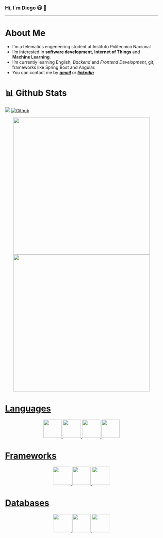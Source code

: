 ### Hi, I´m Diego :smiley: :wave:

<hr>

# About Me

* I'm a telematics engeneering student at Instituto Politecnico Nacional
* I’m interested in **software development**, **Internet of Things** and **Machine Learning**.
* I’m currently learning English, *Backend* and *Frontend Development*, git, frameworks like Spring Boot and Angular. 
* You can contact me by _**[gmail](mailto:dfloresc99@gmail.com)**_ or _**[linkedin](www.linkedin.com/in/dfloresc1602)**_

# 📊 Github Stats

![](https://komarev.com/ghpvc/?username=dfloresc16&style=plastic)
[![Github](https://img.shields.io/github/followers/dfloresc16?label=Follow&style=social)](https://github.com/dfloresc16)

<p align="center">
  <a href="https://github.com/dfloresc16"><img width="450" src="https://github-readme-stats.vercel.app/api?username=dfloresc16&show_icons=true&theme=radical">
  <a href="https://github.com/dfloresc16"><img width="450" src="https://github-readme-stats.vercel.app/api/top-langs/?username=dfloresc16&hide=html,scss,css,shell&langs_count=10&layout=compact&theme=radical">
</p>
    
# Languages
<p align="center">
    <img src="https://cdn.jsdelivr.net/gh/devicons/devicon/icons/python/python-original-wordmark.svg" height="60" /> <img                                src="https://cdn.jsdelivr.net/gh/devicons/devicon/icons/java/java-original-wordmark.svg" height="60"/> <img src="https://cdn.jsdelivr.net/gh/devicons/devicon/icons/typescript/typescript-original.svg" height="60" /> <img src="https://cdn.jsdelivr.net/gh/devicons/devicon/icons/cplusplus/cplusplus-original.svg" height="60" /> 
</p>
    
# Frameworks
<p align="center">
    <img src="https://cdn.jsdelivr.net/gh/devicons/devicon/icons/spring/spring-original-wordmark.svg" height="60" /> <img                                src="https://cdn.jsdelivr.net/gh/devicons/devicon/icons/angularjs/angularjs-original.svg" height="60"/> <img src="https://cdn.jsdelivr.net/gh/devicons/devicon/icons/bootstrap/bootstrap-original.svg" height="60" />
</p>

# Databases
<p align="center">
    <img src="https://cdn.jsdelivr.net/gh/devicons/devicon/icons/mysql/mysql-original-wordmark.svg" height="60" /> <img                                src="https://cdn.jsdelivr.net/gh/devicons/devicon/icons/postgresql/postgresql-original.svg" height="60"/> <img src="https://cdn.jsdelivr.net/gh/devicons/devicon/icons/mongodb/mongodb-original.svg" height="60" />
</p>
